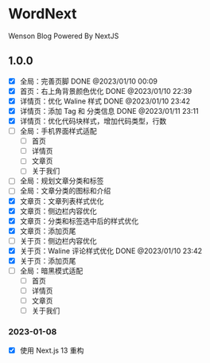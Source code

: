 # WordNext

Wenson Blog Powered By NextJS

## 1.0.0

- [X] 全局：完善页脚  DONE @2023/01/10 00:09
- [X] 首页：右上角背景颜色优化 DONE @2023/01/10 22:39
- [X] 详情页：优化 Waline 样式 DONE @2023/01/10 23:42
- [X] 详情页：添加 Tag 和 分类信息 DONE @2023/01/11 23:11
- [X] 详情页：优化代码块样式，增加代码类型，行数
- [ ] 全局：手机界面样式适配
  - [ ] 首页
  - [ ] 详情页
  - [ ] 文章页
  - [ ] 关于我们
- [ ] 全局：规划文章分类和标签
- [ ] 全局：文章分类的图标和介绍
- [X] 文章页：文章列表样式优化
- [X] 文章页：侧边栏内容优化
- [X] 文章页：分类和标签选中后的样式优化
- [X] 文章页：添加页尾
- [ ] 关于页：侧边栏内容优化
- [X] 关于页：Waline 评论样式优化 DONE @2023/01/10 23:42
- [X] 关于页：添加页尾
- [ ] 全局：暗黑模式适配
  - [ ] 首页
  - [ ] 详情页
  - [ ] 文章页
  - [ ] 关于我们

### 2023-01-08

- [x] 使用 Next.js 13 重构
